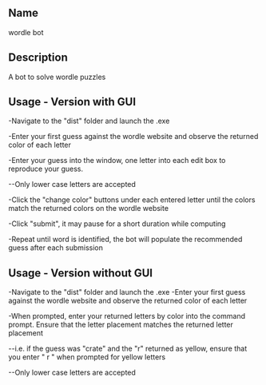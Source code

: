 ## Name
wordle bot

## Description
A bot to solve wordle puzzles

## Usage - Version with GUI
-Navigate to the "dist" folder and launch the .exe

-Enter your first guess against the wordle website and observe the returned color of each letter

-Enter your guess into the window, one letter into each edit box to reproduce your guess.

--Only lower case letters are accepted

-Click the "change color" buttons under each entered letter until the colors match the returned colors on the wordle website

-Click "submit", it may pause for a short duration while computing

-Repeat until word is identified, the bot will populate the recommended guess after each submission


## Usage - Version without GUI
-Navigate to the "dist" folder and launch the .exe
-Enter your first guess against the wordle website and observe the returned color of each letter

-When prompted, enter your returned letters by color into the command prompt. Ensure that the letter placement matches the returned letter placement

--i.e. if the guess was "crate" and the "r" returned as yellow, ensure that you enter " r   " when prompted for yellow letters

--Only lower case letters are accepted
